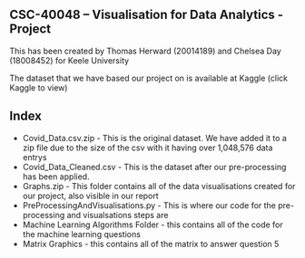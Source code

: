 ## CSC-40048 – Visualisation for Data Analytics - Project

This has been created by Thomas Herward (20014189) and Chelsea Day (18008452) for Keele University

The dataset that we have based our project on is available at Kaggle (click Kaggle to view)

## Index

- Covid_Data.csv.zip - This is the original dataset. We have added it to a zip file due to the size of the csv with it having over 1,048,576 data entrys
- Covid_Data_Cleaned.csv - This is the dataset after our pre-processing has been applied.
- Graphs.zip - This folder contains all of the data visualisations created for our project, also visible in our report
- PreProcessingAndVisualisations.py - This is where our code for the pre-processing and visualsations steps are
- Machine Learning Algorithms Folder - this contains all of the code for the machine learning questions 
- Matrix Graphics - this contains all of the matrix to answer question 5 
